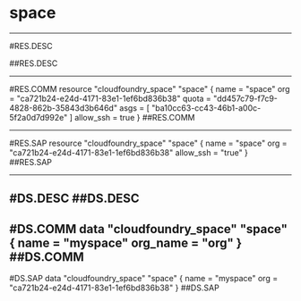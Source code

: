 # space


-----------------
#RES.DESC

##RES.DESC

------------------
#RES.COMM
resource "cloudfoundry_space" "space" {
    name = "space"
    org  = "ca721b24-e24d-4171-83e1-1ef6bd836b38"
    quota = "dd457c79-f7c9-4828-862b-35843d3b646d"
    asgs = [ "ba10cc63-cc43-46b1-a00c-5f2a0d7d992e" ]
    allow_ssh = true
}
##RES.COMM

--------------------
#RES.SAP
resource "cloudfoundry_space" "space" {
  name      = "space"
  org       = "ca721b24-e24d-4171-83e1-1ef6bd836b38"
  allow_ssh = "true"
}
##RES.SAP

---------------

#DS.DESC
##DS.DESC
----------------

#DS.COMM
data "cloudfoundry_space" "space" {
    name = "myspace"
    org_name = "org"
}
##DS.COMM
-----------------

#DS.SAP
data "cloudfoundry_space" "space" {
  name = "myspace"
  org  = "ca721b24-e24d-4171-83e1-1ef6bd836b38"
}
##DS.SAP